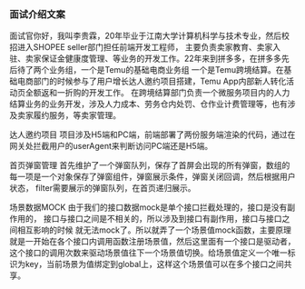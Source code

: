 
### 面试介绍文案

面试官你好，我叫李贵霖，20年毕业于江南大学计算机科学与技术专业，然后校招进入SHOPEE seller部门担任前端开发工程师，
主要负责卖家教育、卖家入驻、卖家保证金健康度管理、等业务的开发工作。22年来到拼多多，在拼多多先后待了两个业务组，一个是Temu的基础电商业务组
一个是Temu跨境结算。在基础电商部门的时候参与了用户增长达人邀约项目搭建，Temu App内部新人转化活动页全额返和一折购的开发工作。
在跨境结算部门负责一个微服务项目内的人力结算业务的业务开发，涉及人力成本、劳务仓内处罚、仓作业计费管理等，也有涉及卖家履约服务，等卖家管理。

达人邀约项目 项目涉及H5端和PC端，前端部署了两份服务端渲染的代码，通过在网关处拦截用户的userAgent来判断访问PC端还是H5端。

首页弹窗管理
首先维护了一个弹窗队列，保存了首屏会出现的所有弹窗，数组的每一项是一个对象保存了弹窗组件，弹窗展示条件，弹窗关闭回调，然后根据用户状态，
filter需要展示的弹窗队列，在首页递归展示。

场景数据MOCK
由于我们的接口数据mock是单个接口拦截处理的，接口是没有副作用的， 接口与接口之间是不相关的，所以涉及到接口有副作用，接口与接口之间相互影响的时候
就无法mock了。所以就弄了一个场景值mock函数，主要原理就是一开始在各个接口内调用函数注册场景值，然后这里面有一个接口是驱动者，
这个接口的调用次数来驱动场景值往下一个场景值切换。给场景值定义一个唯一标识为key，当前场景为值绑定到global上，这样这个场景值可以在多个接口之间共享。
